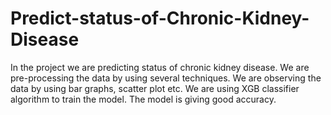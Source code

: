 # Predict-status-of-Chronic-Kidney-Disease


In the project we are predicting status of chronic kidney disease. We are pre-processing the data by using several techniques. We are observing the data by using bar graphs, scatter plot etc. We are using XGB classifier algorithm to train the model. The model is giving good accuracy.

